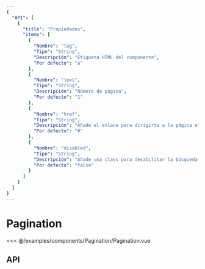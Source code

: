 ```yaml
---
{
  "API": [
    {
      "title": "Propiedades",
      "items": [
        {
          "Nombre": "tag",
          "Tipo": "String",
          "Descripción": "Etiqueta HTML del componente",
          "Por defecto": "a"
        },
        {
          "Nombre": "text",
          "Tipo": "String",
          "Descripción": "Número de página",
          "Por defecto": "1"
        },
        {
          "Nombre": "href",
          "Tipo": "String",
          "Descripción": "Añade el enlace para dirigirte a la página elegida",
          "Por defecto": "#"
        },
        {
          "Nombre": "disabled",
          "Tipo": "String",
          "Descripción": "Añade una class para desabilitar la búsqueda en una página en concreto",
          "Por defecto": "false"
        }                     
      ] 
    }
  ]
}
---
```


# Pagination

<Preview>
  <template slot="demo">
    <components-Pagination-Pagination />
  </template>
  
  <<< @/examples/components/Pagination/Pagination.vue
</Preview>
  
## API

<Api />